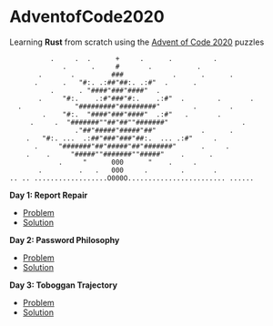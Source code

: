 # AdventofCode2020
Learning **Rust** from scratch using the [Advent of Code 2020](https://adventofcode.com/2020) puzzles

	
              .     .  .      +     .      .          .
                 .      .     #       .           .
           .       .         ###            .      .      .
          .      .   "#:. .:##"##:. .:#"  .      .
              .      . "####"###"####"  .
           .     "#:.    .:#"###"#:.    .:#"  .        .       .
      .             "#########"#########"        .        .
            .    "#:.  "####"###"####"  .:#"   .       .
         .     .  "#######""##"##""#######"                  .
                    ."##"#####"#####"##"           .      .
        .   "#:. ...  .:##"###"###"##:.  ... .:#"     .
          .     "#######"##"#####"##"#######"      .     .
        .    .     "#####""#######""#####"    .      .
                .     "      000      "    .     .
           .         .   .   000     .        .       .
    .. .. ..................O000O........................ ......

**Day 1: Report Repair**
- [Problem](https://adventofcode.com/2020/day/1)
- [Solution](https://github.com/MichelleJiam/AdventofCode2020/tree/master/D01)

**Day 2: Password Philosophy**
- [Problem](https://adventofcode.com/2020/day/2)
- [Solution](https://github.com/MichelleJiam/AdventofCode2020/tree/master/D02)

**Day 3: Toboggan Trajectory**
- [Problem](https://adventofcode.com/2020/day/3)
- [Solution](https://github.com/MichelleJiam/AdventofCode2020/tree/master/D03)
